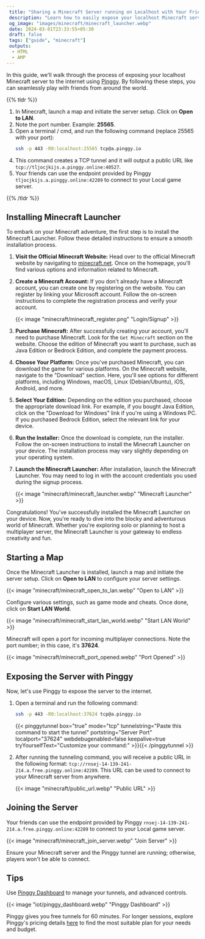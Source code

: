 ```yaml
---
 title: "Sharing a Minecraft Server running on Localhost with Your Friends Online"
 description: "Learn how to easily expose your localhost Minecraft server to the internet using Pinggy. This step-by-step guide covers everything from installing the Minecraft Launcher to configuring and sharing your server online, enabling you to play with friends worldwide."
 og_image: "images/minecraft/minecraft_launcher.webp"
 date: 2024-03-01T23:33:55+05:30
 draft: false
 tags: ["guide", "minecraft"]
 outputs:
  - HTML
  - AMP
---
```


In this guide, we'll walk through the process of exposing your localhost Minecraft server to the internet using [Pinggy](https://pinggy.io). By following these steps, you can seamlessly play with friends from around the world.

{{% tldr %}}

1. In Minecraft, launch a map and initiate the server setup. Click on **Open to LAN**.
2. Note the port number. Example: **25565**.
3. Open a terminal / cmd, and run the following command (replace 25565 with your port):
   ```bash
   ssh -p 443 -R0:localhost:25565 tcp@a.pinggy.io
   ```
4. This command creates a TCP tunnel and it will output a public URL like `tcp://tljocjkijs.a.pinggy.online:40527`.
5. Your friends can use the endpoint provided by Pinggy `tljocjkijs.a.pinggy.online:42289` to connect to your Local game server.

{{% /tldr %}}

## Installing Minecraft Launcher

To embark on your Minecraft adventure, the first step is to install the Minecraft Launcher. Follow these detailed instructions to ensure a smooth installation process.

1. **Visit the Official Minecraft Website:**
   Head over to the official Minecraft website by navigating to [minecraft.net](https://www.minecraft.net). Once on the homepage, you'll find various options and information related to Minecraft.

2. **Create a Minecraft Account:**
   If you don't already have a Minecraft account, you can create one by registering on the website. You can register by linking your Microsoft account. Follow the on-screen instructions to complete the registration process and verify your account.

   {{< image "minecraft/minecraft_register.png" "Login/Signup" >}}

3. **Purchase Minecraft:**
   After successfully creating your account, you'll need to purchase Minecraft. Look for the `Get Minecraft` section on the website. Choose the edition of Minecraft you want to purchase, such as Java Edition or Bedrock Edition, and complete the payment process.

4. **Choose Your Platform:**
   Once you've purchased Minecraft, you can download the game for various platforms. On the Minecraft website, navigate to the "Download" section. Here, you'll see options for different platforms, including Windows, macOS, Linux (Debian/Ubuntu), iOS, Android, and more.

5. **Select Your Edition:**
   Depending on the edition you purchased, choose the appropriate download link. For example, if you bought Java Edition, click on the "Download for Windows" link if you're using a Windows PC. If you purchased Bedrock Edition, select the relevant link for your device.

6. **Run the Installer:**
   Once the download is complete, run the installer. Follow the on-screen instructions to install the Minecraft Launcher on your device. The installation process may vary slightly depending on your operating system.

7. **Launch the Minecraft Launcher:**
   After installation, launch the Minecraft Launcher. You may need to log in with the account credentials you used during the signup process.

   {{< image "minecraft/minecraft_launcher.webp" "Minecraft Launcher" >}}

Congratulations! You've successfully installed the Minecraft Launcher on your device. Now, you're ready to dive into the blocky and adventurous world of Minecraft. Whether you're exploring solo or planning to host a multiplayer server, the Minecraft Launcher is your gateway to endless creativity and fun.

## Starting a Map

Once the Minecraft Launcher is installed, launch a map and initiate the server setup. Click on **Open to LAN** to configure your server settings.

{{< image "minecraft/minecraft_open_to_lan.webp" "Open to LAN" >}}

Configure various settings, such as game mode and cheats. Once done, click on **Start LAN World**.

{{< image "minecraft/minecraft_start_lan_world.webp" "Start LAN World" >}}

Minecraft will open a port for incoming multiplayer connections. Note the port number; in this case, it's **37624**.

{{< image "minecraft/minecraft_port_opened.webp" "Port Opened" >}}

## Exposing the Server with Pinggy

Now, let's use Pinggy to expose the server to the internet.

1. Open a terminal and run the following command:

   ```bash
   ssh -p 443 -R0:localhost:37624 tcp@a.pinggy.io
   ```

   {{< pinggytunnel box="true" mode="tcp" tunnelstring="Paste this command to start the tunnel" portstring="Server Port" localport="37624" webdebugenabled=false keepalive=true tryYourselfText="Customize your command:" >}}{{< /pinggytunnel >}}

2. After running the tunneling command, you will receive a public URL in the following format: `tcp://rnsej-14-139-241-214.a.free.pinggy.online:42289`. This URL can be used to connect to your Minecraft server from anywhere.

   {{< image "minecraft/public_url.webp" "Public URL" >}}

## Joining the Server

Your friends can use the endpoint provided by Pinggy `rnsej-14-139-241-214.a.free.pinggy.online:42289` to connect to your Local game server.

{{< image "minecraft/minecraft_join_server.webp" "Join Server" >}}

Ensure your Minecraft server and the Pinggy tunnel are running; otherwise, players won't be able to connect.

## Tips

Use [Pinggy Dashboard](https://pinggy.io/dashboard) to manage your tunnels, and advanced controls.

{{< image "iot/pinggy_dashboard.webp" "Pinggy Dashboard" >}}

Pinggy gives you free tunnels for 60 minutes. For longer sessions, explore Pinggy's pricing details [here](https://pinggy.io/#prices) to find the most suitable plan for your needs and budget.
